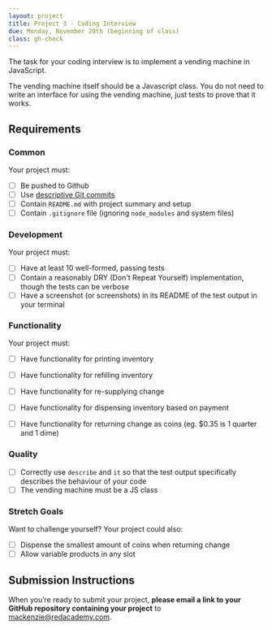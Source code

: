 ```yaml
---
layout: project
title: Project 3 - Coding Interview
due: Monday, November 20th (beginning of class)
class: gh-check
---
```


The task for your coding interview is to implement a vending machine in JavaScript.

The vending machine itself should be a Javascript class. You do not need to write an interface for using the vending machine, just tests to prove that it works.

## Requirements

### Common

Your project must:

- [ ] Be pushed to Github
- [ ] Use [descriptive Git commits](http://chris.beams.io/posts/git-commit/)
- [ ] Contain `README.md` with project summary and setup
- [ ] Contain `.gitignore` file (ignoring `node_modules` and system files)

### Development

Your project must:

- [ ] Have at least 10 well-formed, passing tests
- [ ] Contain a reasonably DRY (Don't Repeat Yourself) implementation, though the tests can be verbose
- [ ] Have a screenshot (or screenshots) in its README of the test output in your terminal

### Functionality

Your project must:

- [ ] Have functionality for printing inventory
- [ ] Have functionality for refilling inventory
- [ ] Have functionality for re-supplying change
- [ ] Have functionality for dispensing inventory based on payment
- [ ] Have functionality for returning change as coins (eg. $0.35 is 1 quarter and 1 dime)


### Quality

- [ ] Correctly use `describe` and `it` so that the test output specifically describes the behaviour of your code
- [ ] The vending machine must be a JS class

### Stretch Goals

Want to challenge yourself? Your project could also:

- [ ] Dispense the smallest amount of coins when returning change
- [ ] Allow variable products in any slot

## Submission Instructions

When you’re ready to submit your project, **please email a link to your GitHub repository containing your project** to mackenzie@redacademy.com.
